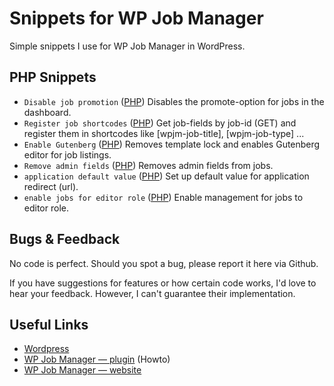 # Snippets for WP Job Manager
Simple snippets I use for WP Job Manager in WordPress.

## PHP Snippets
- `Disable job promotion` ([PHP](https://github.com/st3phan76/wp-job-manager-snippets/blob/main/disable-job-promotion.php)) Disables the promote-option for jobs in the dashboard.
- `Register job shortcodes` ([PHP](https://github.com/st3phan76/wp-job-manager-snippets/blob/main/register-job-shortcodes.php)) Get job-fields by job-id (GET) and register them in shortcodes like [wpjm-job-title], [wpjm-job-type] ...
- `Enable Gutenberg` ([PHP](https://github.com/st3phan76/wp-job-manager-snippets/blob/main/enable-gutenberg.php)) Removes template lock and enables Gutenberg editor for job listings.
- `Remove admin fields` ([PHP](https://github.com/st3phan76/wp-job-manager-snippets/blob/main/remove-admin-fields.php)) Removes admin fields from jobs.
- `application default value` ([PHP](https://github.com/st3phan76/wp-job-manager-snippets/blob/main/application-default-value.php)) Set up default value for application redirect (url).
- `enable jobs for editor role` ([PHP](https://github.com/st3phan76/wp-job-manager-snippets/blob/main/enable-jobs-for-editor-role.php)) Enable management for jobs to editor role.

## Bugs & Feedback
No code is perfect. Should you spot a bug, please report it here via Github.

If you have suggestions for features or how certain code works, I'd love to hear your feedback. However, I can't guarantee their implementation.

## Useful Links
- [Wordpress](https://wordpress.org/)
- [WP Job Manager — plugin](https://wordpress.org/plugins/wp-job-manager/) (Howto)
- [WP Job Manager — website](https://wpjobmanager.com/)
